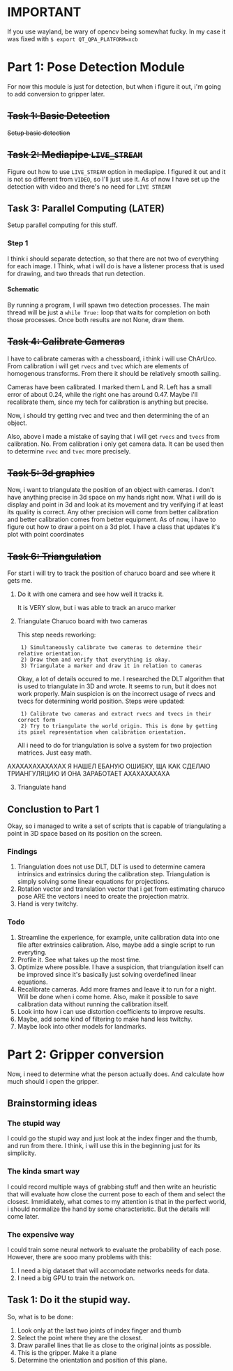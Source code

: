 # IMPORTANT
If you use wayland, be wary of opencv being somewhat fucky. In my case it was fixed with 
`$ export QT_QPA_PLATFORM=xcb`

# Part 1: Pose Detection Module

For now this module is just for detection, but when i figure it out, i'm going to add conversion to gripper later.

## ~~Task 1: Basic Detection~~
~~Setup basic detection~~

## ~~Task 2: Mediapipe `LIVE_STREAM`~~
Figure out how to use `LIVE_STREAM` option in mediapipe.
I figured it out and it is not so different from `VIDEO`, so I'll just use it.
As of now I have set up the detection with video and there's no need for `LIVE STREAM`


## Task 3: Parallel Computing (LATER)
Setup parallel computing for this stuff.
### Step 1
I think i should separate detection, so that there are not two of everything for each image. I Think, what i will do is have a listener process that is used for drawing, and two threads that run detection.
#### Schematic
By running a program, I will spawn two detection processes.
The main thread will be just a `while True:` loop that waits for completion on both those processes. Once both results are not None, draw them.

## ~~Task 4: Calibrate Cameras~~
I have to calibrate cameras with a chessboard, i think i will use ChArUco.
From calibration i will get `rvecs` and `tvec` which are elements of homogenous transforms.
From there it should be relatively smooth sailing. 

Cameras have been calibrated. I marked them L and R. Left has a small error of about 0.24, while the right one has around 0.47. 
Maybe i'll recalibrate them, since my tech for calibration is anything but precise.

Now, i should try getting rvec and tvec and then determining the of an object.

Also, above i made a mistake of saying that i will get `rvecs` and `tvecs` from calibration. No. From calibration i only get camera data.
It can be used then to determine `rvec` and `tvec` more precisely. 

## ~~Task 5: 3d graphics~~
Now, i want to triangulate the position of an object with cameras.
I don't have anything precise in 3d space on my hands right now.
What i will do is display and point in 3d and look at its movement and try verifying if at least its quality is correct.
Any other precision will come from better calibration and better calibration comes from better equipment. 
As of now, i have to figure out how to draw a point on a 3d plot.
I have a class that updates it's plot with point coordinates

## ~~Task 6: Triangulation~~
For start i will try to track the position of charuco board and see where it gets me.
1) Do it with one camera and see how well it tracks it.

    It is VERY slow, but i was able to track an aruco marker

2) Triangulate Charuco board with two cameras

    This step needs reworking:
        
        1) Simultaneously calibrate two cameras to determine their relative orientation. 
        2) Draw them and verify that everything is okay.
        3) Triangulate a marker and draw it in relation to cameras

    Okay, a lot of details occured to me.
    I researched the DLT algorithm that is used to triangulate in 3D and wrote.
    It seems to run, but it does not work properly. Main suspicion is on the incorrect usage of rvecs and tvecs for determining world position.
    Steps were updated:

        1) Calibrate two cameras and extract rvecs and tvecs in their correct form
        2) Try to triangulate the world origin. This is done by getting its pixel representation when calibration orientation. 
    All i need to do for triangulation is solve a system for two projection matrices. Just easy math.

        
АХАХАХАХАХАХАХ Я НАШЕЛ ЕБАНУЮ ОШИБКУ, ЩА КАК СДЕЛАЮ ТРИАНГУЛЯЦИЮ И ОНА ЗАРАБОТАЕТ АХАХАХАХАХА

3) Triangulate hand

## Conclustion to Part 1
Okay, so i managed to write a set of scripts that is capable of triangulating a point in 3D space based on its position on the screen.
### Findings
1) Triangulation does not use DLT, DLT is used to determine camera intrinsics and extrinsics during the calibration step. Triangulation is simply solving some linear equations for projections.
2) Rotation vector and translation vector that i get from estimating charuco pose ARE the vectors i need to create the projection matrix.
3) Hand is very twitchy.
### Todo
1) Streamline the experience, for example, unite calibration data into one file after extrinsics calibration. Also, maybe add a single script to run everyting.
2) Profile it. See what takes up the most time.
3) Optimize where possible. I have a suspicion, that triangulation itself can be improved since it's basically just solving overdefined linear equations.
4) Recalibrate cameras. Add more frames and leave it to run for a night. Will be done when i come home. Also, make it possible to save calibration data without running the calibration itself.
5) Look into how i can use distortion coefficients to improve results.
6) Maybe, add some kind of filtering to make hand less twitchy.
7) Maybe look into other models for landmarks.

# Part 2: Gripper conversion

Now, i need to determine what the person actually does. And calculate how much should i open the gripper.
## Brainstorming ideas
### The stupid way
I could go the stupid way and just look at the index finger and the thumb, and run from there. I think, i will use this in the beginning just for its simplicity.
### The kinda smart way
I could record multiple ways of grabbing stuff and then write an heuristic that will evaluate how close the current pose to each of them and select the closest.
Immidiately, what comes to my attention is that in the perfect world, i should normalize the hand by some characteristic. But the details will come later.
### The expensive way
I could train some neural network to evaluate the probability of each pose. However, there are sooo many problems with this:
1) I need a big dataset that will accomodate networks needs for data.
2) I need a big GPU to train the network on.

## Task 1: Do it the stupid way.
So, what is to be done:
1) Look only at the last two joints of index finger and thumb
2) Select the point where they are the closest. 
3) Draw parallel lines that lie as close to the original joints as possible.
4) This is the gripper. Make it a plane
5) Determine the orientation and position of this plane.
